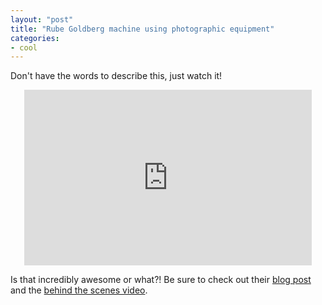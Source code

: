 ```yaml
---
layout: "post"
title: "Rube Goldberg machine using photographic equipment"
categories:
- cool
---
```


Don't have the words to describe this, just watch it!

<center><iframe width="460" height="281" src="http://www.youtube.com/embed/qKpxd8hzOcQ" frameborder="0" allowfullscreen></iframe></center>

Is that incredibly awesome or what?! Be sure to check out their <a href="http://2dphotography.ca/blog/2011/07/rube-goldberg/">blog post</a> and the <a href="http://www.youtube.com/watch?v=qfrmTN0Ly94">behind the scenes video</a>.
